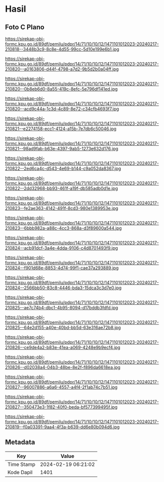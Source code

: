 # Hasil

## Foto C Plano

https://sirekap-obj-formc.kpu.go.id/89df/pemilu/pdpr/14/71/10/10/12/1471101012023-20240217-210818--3448b3c9-8c8e-4d55-99cc-5d10e199e6b1.jpg

https://sirekap-obj-formc.kpu.go.id/89df/pemilu/pdpr/14/71/10/10/12/1471101012023-20240217-210820--a0163806-d44f-4798-a7d2-9b5d2b0a04ff.jpg

https://sirekap-obj-formc.kpu.go.id/89df/pemilu/pdpr/14/71/10/10/12/1471101012023-20240217-210820--0b8eb6d0-8a55-419c-8efc-5e796df141ed.jpg

https://sirekap-obj-formc.kpu.go.id/89df/pemilu/pdpr/14/71/10/10/12/1471101012023-20240217-210820--acd9c44a-1c3d-4c89-8e72-c34cfb4693f7.jpg

https://sirekap-obj-formc.kpu.go.id/89df/pemilu/pdpr/14/71/10/10/12/1471101012023-20240217-210821--e2274158-ecc1-4124-a15b-7e7db6c50046.jpg

https://sirekap-obj-formc.kpu.go.id/89df/pemilu/pdpr/14/71/10/10/12/1471101012023-20240217-210821--98ad9fab-b63e-4397-9ab5-1273e632d176.jpg

https://sirekap-obj-formc.kpu.go.id/89df/pemilu/pdpr/14/71/10/10/12/1471101012023-20240217-210822--2ed6ca4c-d543-4e69-b144-c9a052da8367.jpg

https://sirekap-obj-formc.kpu.go.id/89df/pemilu/pdpr/14/71/10/10/12/1471101012023-20240217-210822--2dd32968-bb93-461f-a19f-db585adb0d1e.jpg

https://sirekap-obj-formc.kpu.go.id/89df/pemilu/pdpr/14/71/10/10/12/1471101012023-20240217-210823--fe2ae363-4142-491f-8cd3-980e1389953e.jpg

https://sirekap-obj-formc.kpu.go.id/89df/pemilu/pdpr/14/71/10/10/12/1471101012023-20240217-210823--6bbb982a-a88c-4cc3-868a-d3f89600a544.jpg

https://sirekap-obj-formc.kpu.go.id/89df/pemilu/pdpr/14/71/10/10/12/1471101012023-20240217-210824--acb91dcf-3a4e-4dda-9106-c4d8701493f9.jpg

https://sirekap-obj-formc.kpu.go.id/89df/pemilu/pdpr/14/71/10/10/12/1471101012023-20240217-210824--f901d68e-8853-4d74-99f1-cae37a293889.jpg

https://sirekap-obj-formc.kpu.go.id/89df/pemilu/pdpr/14/71/10/10/12/1471101012023-20240217-210824--2566bb50-83c8-4446-bda3-15dca3c3d7e0.jpg

https://sirekap-obj-formc.kpu.go.id/89df/pemilu/pdpr/14/71/10/10/12/1471101012023-20240217-210825--ae7c74b4-dbc1-4b95-8094-d17bddb3fdfd.jpg

https://sirekap-obj-formc.kpu.go.id/89df/pemilu/pdpr/14/71/10/10/12/1471101012023-20240217-210825--64e2d155-a40e-40bd-bb5d-63e316ae72b8.jpg

https://sirekap-obj-formc.kpu.go.id/89df/pemilu/pdpr/14/71/10/10/12/1471101012023-20240217-210826--ce9de4a2-b83e-41ea-a069-4248e9b9ecf4.jpg

https://sirekap-obj-formc.kpu.go.id/89df/pemilu/pdpr/14/71/10/10/12/1471101012023-20240217-210826--d02038a4-04b3-48be-8e2f-f896da6618ea.jpg

https://sirekap-obj-formc.kpu.go.id/89df/pemilu/pdpr/14/71/10/10/12/1471101012023-20240217-210827--96007886-a6a6-4557-a4f4-2f1ab74c7b51.jpg

https://sirekap-obj-formc.kpu.go.id/89df/pemilu/pdpr/14/71/10/10/12/1471101012023-20240217-210827--350473e3-1f82-40f0-beda-bf577399495f.jpg

https://sirekap-obj-formc.kpu.go.id/89df/pemilu/pdpr/14/71/10/10/12/1471101012023-20240217-210819--f0a03391-9aa4-4f3a-b639-dd6e80b094d6.jpg


## Metadata

| Key        | Value               |
| ---------- | ------------------- |
| Time Stamp | 2024-02-19 06:21:02 |
| Kode Dapil | 1401                |



